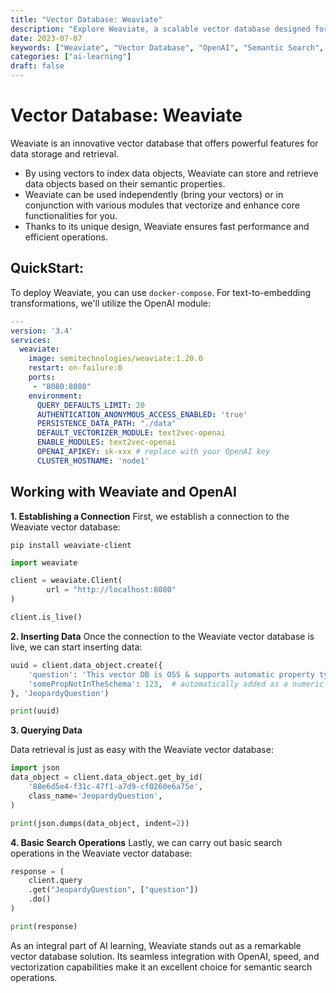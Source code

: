 ```yaml
---
title: "Vector Database: Weaviate"
description: "Explore Weaviate, a scalable vector database designed for fast and accurate semantic search. Integrate it with OpenAI for text-to-embedding transformations."
date: 2023-07-07
keywords: ["Weaviate", "Vector Database", "OpenAI", "Semantic Search", "AI Learning"]
categories: ["ai-learning"]
draft: false
---
```


# Vector Database: Weaviate

Weaviate is an innovative vector database that offers powerful features for data storage and retrieval.
- By using vectors to index data objects, Weaviate can store and retrieve data objects based on their semantic properties.
- Weaviate can be used independently (bring your vectors) or in conjunction with various modules that vectorize and enhance core functionalities for you.
- Thanks to its unique design, Weaviate ensures fast performance and efficient operations.

## QuickStart:

To deploy Weaviate, you can use `docker-compose`. For text-to-embedding transformations, we'll utilize the OpenAI module:

```yaml
---
version: '3.4'
services:
  weaviate:
    image: semitechnologies/weaviate:1.20.0
    restart: on-failure:0
    ports:
     - "8080:8080"
    environment:
      QUERY_DEFAULTS_LIMIT: 20
      AUTHENTICATION_ANONYMOUS_ACCESS_ENABLED: 'true'
      PERSISTENCE_DATA_PATH: "./data"
      DEFAULT_VECTORIZER_MODULE: text2vec-openai
      ENABLE_MODULES: text2vec-openai
      OPENAI_APIKEY: sk-xxx # replace with your OpenAI key
      CLUSTER_HOSTNAME: 'node1'
```

## Working with Weaviate and OpenAI
**1. Establishing a Connection**
First, we establish a connection to the Weaviate vector database:

```shell
pip install weaviate-client
```

```python
import weaviate

client = weaviate.Client(
        url = "http://localhost:8080"
)

client.is_live()
```

**2. Inserting Data**
Once the connection to the Weaviate vector database is live, we can start inserting data:
```python
uuid = client.data_object.create({
    'question': 'This vector DB is OSS & supports automatic property type inference on import',
    'somePropNotInTheSchema': 123,  # automatically added as a numeric property
}, 'JeopardyQuestion')

print(uuid)
```

**3. Querying Data**

Data retrieval is just as easy with the Weaviate vector database:
```python
import json
data_object = client.data_object.get_by_id(
    '88e6d5e4-f31c-47f1-a7d9-cf0260e6a75e',
    class_name='JeopardyQuestion',
)

print(json.dumps(data_object, indent=2))
```

**4. Basic Search Operations**
Lastly, we can carry out basic search operations in the Weaviate vector database:
```python
response = (
    client.query
    .get("JeopardyQuestion", ["question"])
    .do()
)

print(response)
```

As an integral part of AI learning, Weaviate stands out as a remarkable vector database solution. Its seamless integration with OpenAI, speed, and vectorization capabilities make it an excellent choice for semantic search operations.










